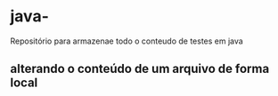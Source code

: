# java-
Repositório para armazenae todo o conteudo de testes em java

alterando o conteúdo de um arquivo de forma local
--------------------------------------------------
